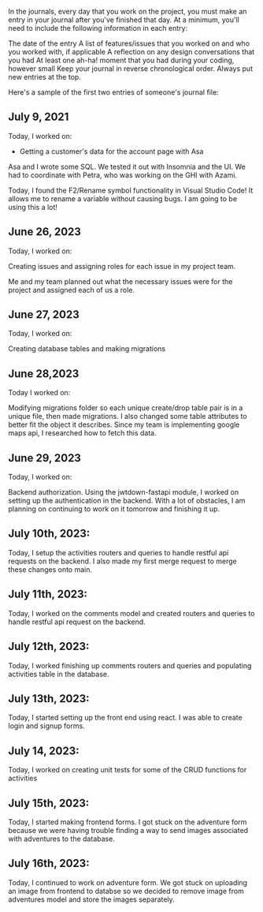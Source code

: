 In the journals, every day that you work on the project, you must make an entry in your journal after you've finished that day. At a minimum, you'll need to include the following information in each entry:

The date of the entry
A list of features/issues that you worked on and who you worked with, if applicable
A reflection on any design conversations that you had
At least one ah-ha! moment that you had during your coding, however small
Keep your journal in reverse chronological order. Always put new entries at the top.

Here's a sample of the first two entries of someone's journal file:

## July 9, 2021

Today, I worked on:

- Getting a customer's data for the account page
  with Asa

Asa and I wrote some SQL. We tested it out with
Insomnia and the UI. We had to coordinate with
Petra, who was working on the GHI with Azami.

Today, I found the F2/Rename symbol functionality
in Visual Studio Code! It allows me to rename a
variable without causing bugs. I am going to be
using this a lot!

## June 26, 2023

Today, I worked on:

Creating issues and assigning roles for each issue in my project team.

Me and my team planned out what the necessary issues were for the project and assigned each of us a role.

## June 27, 2023

Today, I worked on:

Creating database tables and making migrations

## June 28,2023

Today I worked on:

Modifying migrations folder so each unique create/drop table pair is in a unique file, then made migrations. I also changed some table attributes to better fit the object it describes. Since my team is implementing google maps api, I researched how to fetch this data.

## June 29, 2023

Today, I worked on:

Backend authorization. Using the jwtdown-fastapi module, I worked on setting up the authentication in the backend. With a lot of obstacles, I am planning on continuing to work on it tomorrow and finishing it up.

## July 10th, 2023:

Today, I setup the activities routers and queries to handle restful api requests on the backend. I also made my first merge request to merge these changes onto main.

## July 11th, 2023:

Today, I worked on the comments model and created routers and queries to handle restful api request on the backend.

## July 12th, 2023:

Today, I worked finishing up comments routers and queries and populating activities table in the database.

## July 13th, 2023:

Today, I started setting up the front end using react. I was able to create login and signup forms.

## July 14, 2023:

Today, I worked on creating unit tests for some of the CRUD functions for activities

## July 15th, 2023:

Today, I started making frontend forms. I got stuck on the adventure form because we were having trouble finding a way to send images associated with adventures to the database.

## July 16th, 2023:

Today, I continued to work on adventure form. We got stuck on uploading an image from frontend to databse so we decided to remove image from adventures model and store the images separately.
